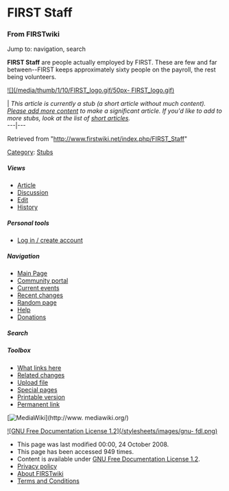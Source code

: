 # FIRST Staff

### From FIRSTwiki

Jump to: navigation, search

**FIRST Staff** are people actually employed by FIRST. These are few and far between--FIRST keeps approximately sixty people on the payroll, the rest being volunteers. 

[![](/media/thumb/1/10/FIRST_logo.gif/50px-
FIRST_logo.gif)](/index.php/Image:FIRST_logo.gif "" )

|  _This article is currently a stub (a short article without much content).
[Please add more
content](http://www.firstwiki.net/index.php?title=FIRST_Staff&action=edit
"http://www.firstwiki.net/index.php?title=FIRST_Staff&action=edit" ) to make a
significant article. If you'd like to add to more stubs, look at the list of
[short articles](/index.php/Special:Shortpages "Special:Shortpages" )._  
---|---  
  
Retrieved from "<http://www.firstwiki.net/index.php/FIRST_Staff>"

[Category](/index.php?title=Special:Categories&article=FIRST_Staff
"Special:Categories" ): [Stubs](/index.php/Category:Stubs "Category:Stubs" )

##### Views

  * [Article](/index.php/FIRST_Staff)
  * [Discussion](/index.php?title=Talk:FIRST_Staff&action=edit)
  * [Edit](/index.php?title=FIRST_Staff&action=edit)
  * [History](/index.php?title=FIRST_Staff&action=history)

##### Personal tools

  * [Log in / create account](/index.php?title=Special:Userlogin&returnto=FIRST_Staff)

[](/index.php/Main_Page "Main Page" )

##### Navigation

  * [Main Page](/index.php/Main_Page)
  * [Community portal](/index.php/FIRSTwiki:Community_portal)
  * [Current events](/index.php/Current_events)
  * [Recent changes](/index.php/Special:Recentchanges)
  * [Random page](/index.php/Special:Random)
  * [Help](/index.php/FIRSTwiki:Help)
  * [Donations](/index.php/FIRSTwiki:Site_support)

##### Search



##### Toolbox

  * [What links here](/index.php/Special:Whatlinkshere/FIRST_Staff)
  * [Related changes](/index.php/Special:Recentchangeslinked/FIRST_Staff)
  * [Upload file](/index.php/Special:Upload)
  * [Special pages](/index.php/Special:Specialpages)
  * [Printable version](/index.php?title=FIRST_Staff&printable=yes)
  * [Permanent link](/index.php?title=FIRST_Staff&oldid=69772)

[![MediaWiki](/skins/common/images/poweredby_mediawiki_88x31.png)](http://www.
mediawiki.org/)

[![GNU Free Documentation License 1.2](/stylesheets/images/gnu-
fdl.png)](http://www.gnu.org/copyleft/fdl.html)

  * This page was last modified 00:00, 24 October 2008.
  * This page has been accessed 949 times.
  * Content is available under [GNU Free Documentation License 1.2](http://www.gnu.org/copyleft/fdl.html "http://www.gnu.org/copyleft/fdl.html" ).
  * [Privacy policy](/index.php/FIRSTwiki:Privacy_policy "FIRSTwiki:Privacy policy" )
  * [About FIRSTwiki](/index.php/FIRSTwiki:About "FIRSTwiki:About" )
  * [Terms and Conditions](/index.php/FIRSTwiki:Terms_and_conditions "FIRSTwiki:Terms and conditions" )

